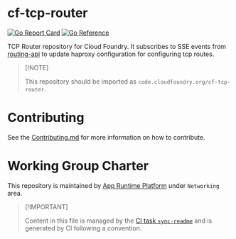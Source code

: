 # cf-tcp-router

[![Go Report
Card](https://goreportcard.com/badge/code.cloudfoundry.org/cf-tcp-router)](https://goreportcard.com/report/code.cloudfoundry.org/cf-tcp-router)
[![Go
Reference](https://pkg.go.dev/badge/code.cloudfoundry.org/cf-tcp-router.svg)](https://pkg.go.dev/code.cloudfoundry.org/cf-tcp-router)

TCP Router repository for Cloud Foundry. It subscribes to SSE events
from [routing-api](https://github.com/cloudfoundry/routing-api) to
update haproxy configuration for configuring tcp routes.

> \[!NOTE\]
>
> This repository should be imported as
> `code.cloudfoundry.org/cf-tcp-router`.

# Contributing

See the [Contributing.md](./.github/CONTRIBUTING.md) for more
information on how to contribute.

# Working Group Charter

This repository is maintained by [App Runtime
Platform](https://github.com/cloudfoundry/community/blob/main/toc/working-groups/app-runtime-platform.md)
under `Networking` area.

> \[!IMPORTANT\]
>
> Content in this file is managed by the [CI task
> `sync-readme`](https://github.com/cloudfoundry/wg-app-platform-runtime-ci/blob/c83c224ad06515ed52f51bdadf6075f56300ec93/shared/tasks/sync-readme/metadata.yml)
> and is generated by CI following a convention.
